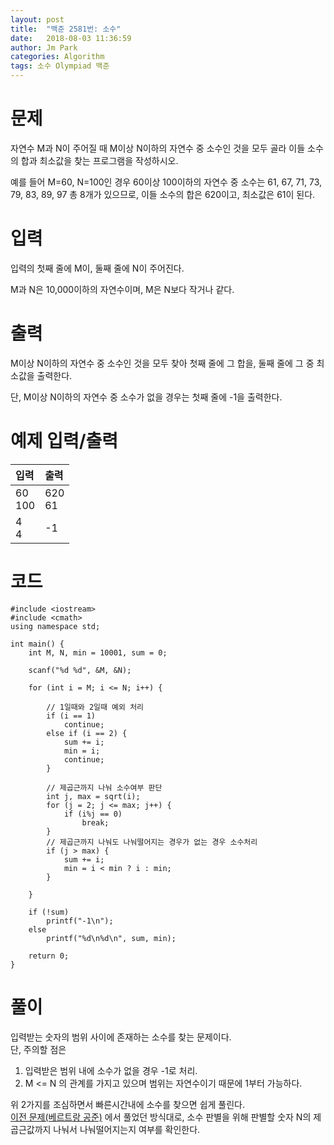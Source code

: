 ```yaml
---
layout: post
title:  "백준 2581번: 소수"
date:   2018-08-03 11:36:59
author: Jm Park
categories: Algorithm
tags: 소수 Olympiad 백준
---
```


# 문제
자연수 M과 N이 주어질 때 M이상 N이하의 자연수 중 소수인 것을 모두 골라 이들 소수의 합과 최소값을 찾는 프로그램을 작성하시오.  

예를 들어 M=60, N=100인 경우 60이상 100이하의 자연수 중 소수는 61, 67, 71, 73, 79, 83, 89, 97 총 8개가 있으므로, 이들 소수의 합은 620이고, 최소값은 61이 된다.  

# 입력
입력의 첫째 줄에 M이, 둘째 줄에 N이 주어진다.  

M과 N은 10,000이하의 자연수이며, M은 N보다 작거나 같다.

# 출력
M이상 N이하의 자연수 중 소수인 것을 모두 찾아 첫째 줄에 그 합을, 둘째 줄에 그 중 최소값을 출력한다.   

단, M이상 N이하의 자연수 중 소수가 없을 경우는 첫째 줄에 -1을 출력한다.

# 예제 입력/출력

| 입력 | 출력 |
| :--- | :--- |  
| 60<br>100 | 620<br>61 |
| 4<br>4 | -1 |

# 코드
```{.cpp}
#include <iostream>
#include <cmath>
using namespace std;

int main() {
	int M, N, min = 10001, sum = 0;

	scanf("%d %d", &M, &N);

	for (int i = M; i <= N; i++) {
		
		// 1일때와 2일때 예외 처리
		if (i == 1)
			continue;
		else if (i == 2) {
			sum += i;
			min = i;
			continue;
		}
			
		// 제곱근까지 나눠 소수여부 판단
		int j, max = sqrt(i);
		for (j = 2; j <= max; j++) {
			if (i%j == 0)
				break;
		}
		// 제곱근까지 나눠도 나눠떨어지는 경우가 없는 경우 소수처리
		if (j > max) {
			sum += i;
			min = i < min ? i : min;
		}

	}

	if (!sum)
		printf("-1\n");
	else
		printf("%d\n%d\n", sum, min);

	return 0;
}
```

# 풀이
입력받는 숫자의 범위 사이에 존재하는 소수를 찾는 문제이다.  
단, 주의할 점은   

1. 입력받은 범위 내에 소수가 없을 경우 -1로 처리.
2. M <= N 의 관계를 가지고 있으며 범위는 자연수이기 때문에 1부터 가능하다.  

위 2가지를 조심하면서 빠른시간내에 소수를 찾으면 쉽게 풀린다.  
[이전 문제(베르트랑 공준)](https://jm-park.github.io/algorithm/2018/08/01/%EB%B0%B1%EC%A4%80-4948%EB%B2%88-%EB%B2%A0%EB%A5%B4%ED%8A%B8%EB%9E%91-%EA%B3%B5%EC%A4%80.html) 에서 풀었던 방식대로, 소수 판별을 위해 판별할 숫자 N의 제곱근값까지 나눠서 나눠떨어지는지 여부를 확인한다.
